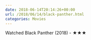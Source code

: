 ```yaml
---
date: 2018-06-14T20:14:26+00:00
url: /2018/06/14/black-panther.html
categories: Movies
---
```

Watched Black Panther (2018) - ★★★




